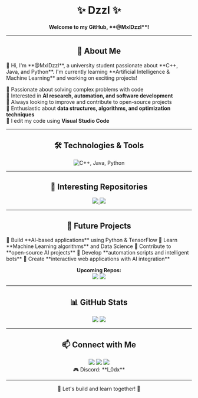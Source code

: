 <h1 align="center">✨ Dzzl ✨</h1>
<p align="center">
  <strong>Welcome to my GitHub, **@MxIDzzl**!</strong>
</p>

---

<h2 align="center">🚀 About Me</h2>
👋 Hi, I'm **@MxIDzzl**, a university student passionate about **C++, Java, and Python**. I'm currently learning **Artificial Intelligence & Machine Learning** and working on exciting projects!

🔹 Passionate about solving complex problems with code  
🔹 Interested in **AI research, automation, and software development**  
🔹 Always looking to improve and contribute to open-source projects  
🔹 Enthusiastic about **data structures, algorithms, and optimization techniques**  
🔹 I edit my code using **Visual Studio Code**

---

<h2 align="center">🛠️ Technologies & Tools</h2>
<p align="center">
  <img src="https://skillicons.dev/icons?i=cpp,java,python" alt="C++, Java, Python" />
</p>

---

<h2 align="center">📂 Interesting Repositories</h2>
<p align="center">
  <a href="https://github.com/MxIDzzl/TheCodeHub-My-Projects-in-C-and-More">
    <img src="https://github-readme-stats.vercel.app/api/pin/?username=MxIDzzl&repo=TheCodeHub-My-Projects-in-C-and-More&theme=radical"/>
  </a>
  <a href="https://github.com/MxIDzzl/ProjectBox-Full-Featured-C-and-Software-Projects">
    <img src="https://github-readme-stats.vercel.app/api/pin/?username=MxIDzzl&repo=ProjectBox-Full-Featured-C-and-Software-Projects&theme=radical"/>
  </a>
</p>

---

<h2 align="center">🎯 Future Projects</h2>
🔹 Build **AI-based applications** using Python & TensorFlow  
🔹 Learn **Machine Learning algorithms** and Data Science  
🔹 Contribute to **open-source AI projects**  
🔹 Develop **automation scripts and intelligent bots**  
🔹 Create **interactive web applications with AI integration**

<p align="center">
  <strong>Upcoming Repos:</strong>
  <br>
  <a href="#"><img src="https://github-readme-stats.vercel.app/api/pin/?username=MxIDzzl&repo=FutureRepo1&theme=radical" /></a>
  <a href="#"><img src="https://github-readme-stats.vercel.app/api/pin/?username=MxIDzzl&repo=FutureRepo2&theme=radical" /></a>
</p>

---

<h2 align="center">📊 GitHub Stats</h2>
<p align="center">
  <img src="https://github-readme-stats.vercel.app/api?username=MxIDzzl&show_icons=true&theme=radical"/>
  <img src="https://github-readme-streak-stats.herokuapp.com/?user=MxIDzzl&theme=radical"/>
</p>

---

<h2 align="center">📫 Connect with Me</h2>
<p align="center">
  <a href="https://www.youtube.com"><img src="https://img.shields.io/badge/YouTube-FF0000?style=for-the-badge&logo=youtube&logoColor=white" /></a>
  <a href="https://www.tiktok.com"><img src="https://img.shields.io/badge/TikTok-000000?style=for-the-badge&logo=tiktok&logoColor=white" /></a>
  <a href="https://discord.com/"><img src="https://img.shields.io/badge/Discord-5865F2?style=for-the-badge&logo=discord&logoColor=white" /></a>
  <br>
  🎮 Discord: **l_0dx**
</p>

---
<p align="center">🚀 Let's build and learn together! 🚀</p>
